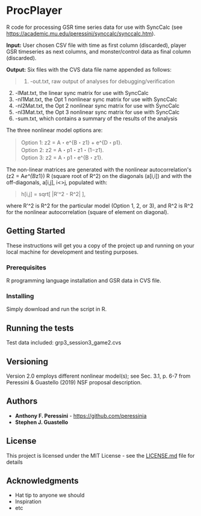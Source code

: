 # ProcPlayer

R code for processing GSR time series data for use with SyncCalc (see <https://academic.mu.edu/peressini/synccalc/synccalc.htm>). 

**Input:**  User chosen CSV file with time as first column (discarded), player GSR timeseries as next columns, and monster/control data as final column (discarded).

**Output:**  Six files with the CVS data file name appended as follows:

> 1.	-out.txt,   raw output of analyses for debugging/verification
2. 	-lMat.txt,  the linear sync matrix for use with SyncCalc
3.	-nl1Mat.txt, the Opt 1 nonlinear sync matrix for use with SyncCalc
4.	-nl2Mat.txt, the Opt 2 nonlinear sync matrix for use with SyncCalc
5.	-nl3Mat.txt, the Opt 3 nonlinear sync matrix for use with SyncCalc
6.	-sum.txt,   which contains a summary of the results of the analysis


The three nonlinear model options are:

> Option 1:	z2 = A・e^{B・z1} + e^{D・p1}.  
> Option 2:	z2 = A・p1・z1・(1−z1).  
> Option 3:	z2 = A・p1・e^{B・z1}.  

The non-linear matrices are generated with the nonlinear autocorrelation's (z2 = A*e^{B*z1}) R (square root of R^2) on the diagonals (a[i,i]) and with the off-diagonals, a[i,j], i<>j, populated with:

> h[i,j] = sqrt[ |R'^2 - R^2| ],
						 
where R'^2 is R^2 for the particular model (Option 1, 2, or 3), and R^2 is R^2 for the nonlinear autocorrelation (square of element on diagonal).


## Getting Started

These instructions will get you a copy of the project up and running on your local machine for development and testing purposes. 

### Prerequisites

R programming language installation and GSR data in CVS file.

### Installing

Simply download and run the script in R.

## Running the tests

Test data included:  grp3_session3_game2.cvs


## Versioning

Version 2.0 employs different nonlinear model(s); see Sec. 3.1, p. 6-7 from Peressini & Guastello (2019) NSF proposal description.


## Authors

* **Anthony F. Peressini** - <https://github.com/peressinia>
* **Stephen J. Guastello** 



## License

This project is licensed under the MIT License - see the [LICENSE.md](LICENSE.md) file for details

## Acknowledgments

* Hat tip to anyone we should
* Inspiration
* etc

